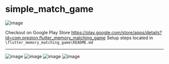 # simple_match_game

![image](https://github.com/lolzz77/simple_match_game/assets/61287457/e678259a-57b0-4664-bcdc-a4bfd00fa7ec)

Checkout on Google Play Store
https://play.google.com/store/apps/details?id=com.preston.flutter_memory_matching_game
Setup steps located in `\flutter_memory_matching_game\README.md`

-------------------------

![image](https://github.com/lolzz77/simple_match_game/assets/61287457/e768aa58-b437-41a0-8a25-39798a4daefa)
![image](https://github.com/lolzz77/simple_match_game/assets/61287457/f1f93564-36a4-4a32-8ecc-642c3d38fc7d)
![image](https://github.com/lolzz77/simple_match_game/assets/61287457/8ba31e42-e5e2-49f8-926e-7c4fc31d734e)
![image](https://github.com/lolzz77/simple_match_game/assets/61287457/05016e23-4047-4ddc-b849-f7a10443f7a5)
